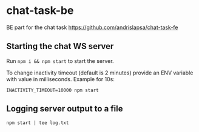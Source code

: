 # chat-task-be
BE part for the chat task https://github.com/andrislapsa/chat-task-fe

## Starting the chat WS server
Run `npm i && npm start` to start the server.

To change inactivity timeout (default is 2 minutes) provide an ENV variable with value in milliseconds.
Example for 10s:
```
INACTIVITY_TIMEOUT=10000 npm start
```

## Logging server output to a file
```
npm start | tee log.txt
```
